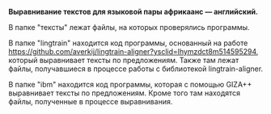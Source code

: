 **Выравнивание текстов для языковой пары африкаанс — английский.**

В папке "тексты" лежат файлы, на которых проверялись программы.

В папке "lingtrain" находится код программы, основанный на работе https://github.com/averkij/lingtrain-aligner?ysclid=lhymzdct8m514595294, который выравнивает тексты по предложениям. Также там лежат файлы, получавшиеся в процессе работы с библиотекой lingtrain-aligner.

В папке "ibm" находится код программы, которая с помощью GIZA++ выравнивает тексты по предложениям. Кроме того там находятся файлы, полученные в процессе выравнивания.

